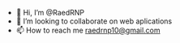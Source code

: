 - 👋 Hi, I’m @RaedRNP
- 💞️ I’m looking to collaborate on web aplications
- 📫 How to reach me raedrnp10@gmail.com

<!---
RaedRNP/RaedRNP is a ✨ special ✨ repository because its `README.md` (this file) appears on your GitHub profile.
You can click the Preview link to take a look at your changes.
--->
